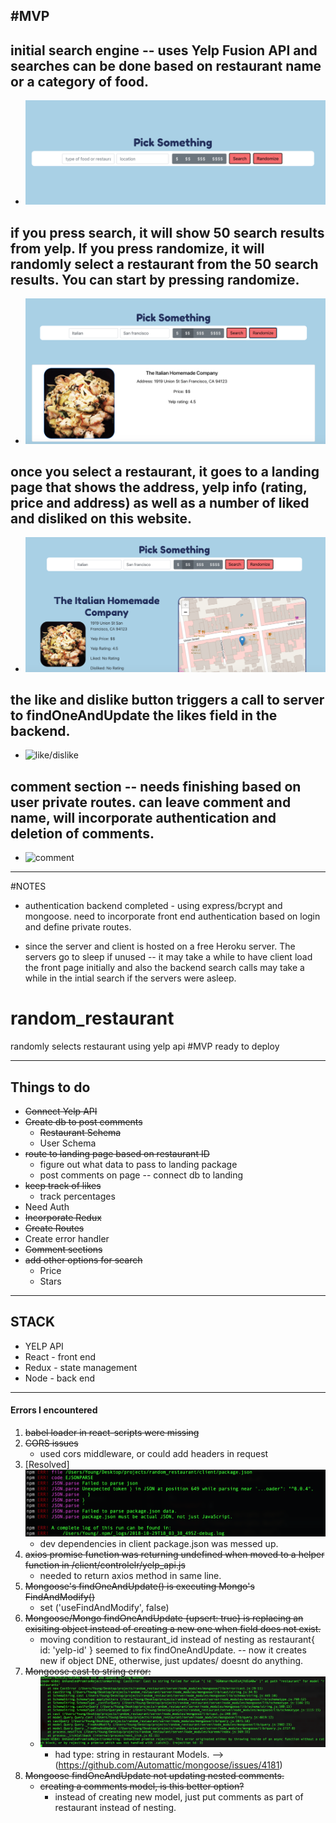 #MVP
----------------------------------------------------
## initial search engine -- uses Yelp Fusion API and searches can be done based on restaurant name or a category of food.
  * ![searchbar](./mvp_pics/searchbar.png)

## if you press search, it will show 50 search results from yelp. If you press randomize, it will randomly select a restaurant from the 50 search results. You can start by pressing randomize.
  * ![randomize](./mvp_pics/randomize.png)

## once you select a restaurant, it goes to a landing page that shows the address, yelp info (rating, price and address) as well as a number of liked and disliked on this website.
  * ![landing page](./mvp_pics/selection_landing.png)

## the like and dislike button triggers a call to server to findOneAndUpdate the likes field in the backend.
  * ![like/dislike](./mvp/like_percentage.png)

## comment section -- needs finishing based on user private routes. can leave comment and name, will incorporate authentication and deletion of comments.
  * ![comment](./mvp/comment_section.png)

------------------------------------------------------
#NOTES

  * authentication backend completed - using express/bcrypt and mongoose. need to incorporate front end authentication based on login and define private routes.

  * since the server and client is hosted on a free Heroku server. The servers go to sleep if unused -- it may take a while to have client load the front page initially and also the backend search calls may take a while in the intial search if the servers were asleep.
  



# random_restaurant
randomly selects restaurant using yelp api
#MVP ready to deploy




----------------------------------------------------

## Things to do
* ~~Connect Yelp API~~
* ~~Create db to post comments~~
  * ~~Restaurant Schema~~
  * User Schema
* ~~route to landing page based on restaurant ID~~
  * figure out what data to pass to landing package
  * post comments on page -- connect db to landing
* ~~keep track of likes~~
  * track percentages
* Need Auth
* ~~Incorporate Redux~~
* ~~Create Routes~~
* Create error handler
* ~~Comment sections~~
* ~~add other options for search~~
  * Price
  * Stars


---------------------------------------------------
## STACK
* YELP API
* React - front end
* Redux - state management
* Node - back end


--------------------------------------------------
#### Errors I encountered
1. ~~babel loader in react-scripts were missing~~
2. ~~CORS issues~~
    * used cors middleware, or could add headers in request
3. [Resolved] ![npm error message Package issues](./error_pics/npmError.png)
    * dev dependencies in client package.json was messed up.
4. ~~axios promise function was returning undefined when moved to a helper function in /client/controlelr/yelp_api.js~~
    * needed to return axios method in same line.
5. ~~Mongoose's findOneAndUpdate() is executing Mongo's FindAndModify()~~
    * set ('useFindAndModify', false)
6. ~~Mongoose/Mongo findOneAndUpdate {upsert: true} is replacing an exisiting object instead of creating a new one when field does not exist.~~
    * moving condition to restaurant_id instead of nesting as restaurant{
      id: 'yelp-id'
    } seemed to fix findOneAndUpdate. -- now it creates new if object DNE, otherwise, just updates/ doesnt do anything.
7. ~~Mongoose cast to string error:~~
    * ![cast to stringError](./error_pics/mongoose_unhandeledPromiseRejectionError.png)
        * had type: string in restaurant Models. --> (https://github.com/Automattic/mongoose/issues/4181)
8. ~~Mongoose findOneAndUpdate not updating nested comments.~~
    * ~~creating a comments model, is this better option?~~
        * instead of creating new model, just put comments as part of restaurant instead of nesting.

